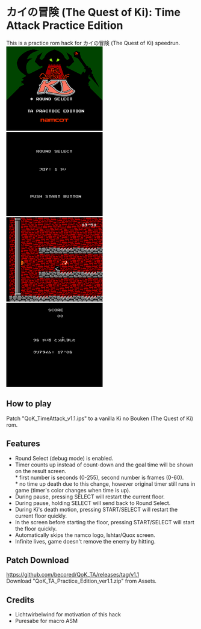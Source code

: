 # カイの冒険 (The Quest of Ki): Time Attack Practice Edition  
This is a practice rom hack for カイの冒険 (The Quest of Ki) speedrun.  
![pic01](images/pic01.png) ![pic02](images/pic02.png)  
![pic03](images/pic03.png) ![pic04](images/pic04.png)  
  
## How to play
Patch "QoK_TimeAttack_v1.1.ips" to a vanilla Ki no Bouken (The Quest of Ki) rom.  

## Features  
- Round Select (debug mode) is enabled.  
- Timer counts up instead of count-down and the goal time will be shown on the result screen.  
\* first number is seconds (0-255), second number is frames (0-60).  
\* no time up death due to this change, however original timer still runs in game (timer's color changes when time is up).  
- During pause, pressing SELECT will restart the current floor.  
- During pause, holding SELECT will send back to Round Select.  
- During Ki's death motion, pressing START/SELECT will restart the current floor quickly.  
- In the screen before starting the floor, pressing START/SELECT will start the floor quickly.
- Automatically skips the namco logo, Ishtar/Quox screen.  
- Infinite lives, game doesn't remove the enemy by hitting.  
  
## Patch Download
https://github.com/becored/QoK_TA/releases/tag/v1.1  
Download "QoK_TA_Practice_Edition_ver1.1.zip" from Assets.  
  
## Credits  
- Lichtwirbelwind for motivation of this hack  
- Puresabe for macro ASM  
